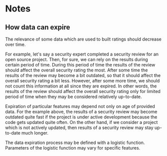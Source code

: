 # Notes

## How data can expire

The relevance of some data which are used to built ratings should decrease over time.

For example, let's say a security expert completed a security review for an open source project.
Then, for sure, we can rely on the results during certain period of time.
During this period of time the results of the review should affect the overall security rating the most.
After some time the results of the review may become a bit outdated,
so that it should affect the overall security rating a bit less.
However, after some more time, we should not count this information at all since they are expired.
In other words, the results of the review should affect the overall security rating only for limited period of time
when they may be considered relatively up-to-date.

Expiration of particular features may depend not only on age of provided data.
For the example above, the results of a security review may become outdated quite fast
if the project is under active development because the code gets updated quite often.
On the other hand, if we consider a project which is not actively updated,
then results of a security review may stay up-to-date much longer.

The data expiration process may be defined with a logistic function.
Parameters of the logistic function may vary for specific features.

